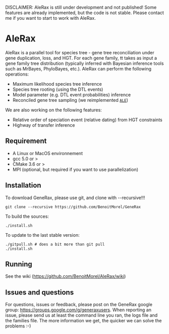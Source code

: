 
DISCLAIMER: AleRax is still under development and not published! Some features are already implemented, but the code is not stable. Please contact me if you want to start to work with AleRax.

# AleRax  

AleRax is a parallel tool for species tree - gene tree reconciliation under gene duplication, loss, and HGT. For each gene family, tt takes as input a gene family tree distribution (typically inferred with Bayesian inference tools such as MrBayes, PhyloBayes, etc.). AleRax can perform the following operations:
* Maximum likelihood species tree inference
* Species tree rooting (using the DTL events)
* Model parameter (e.g. DTL event probabilities) inference
* Reconciled gene tree sampling (we reimplemented [`ALE`](https://github.com/ssolo/ALE)) 

We are also working on the following features:
* Relative order of speciation event (relative dating) from HGT constraints
* Highway of transfer inference

## Requirement

* A Linux or MacOS environnement
* gcc 5.0 or > 
* CMake 3.6 or >
* MPI (optional, but required if you want to use parallelization)

## Installation 


To download GeneRax, please use git,  and clone with --recursive!!!

```
git clone --recursive https://github.com/BenoitMorel/GeneRax
```

To build the sources:
```
./install.sh
```

To update to the last stable version:
```
./gitpull.sh # does a bit more than git pull
./install.sh
```

## Running

See the wiki (https://github.com/BenoitMorel/AleRax/wiki)

## Issues and questions

For questions, issues or feedback, please post on the GeneRax google group: https://groups.google.com/g/generaxusers.
When reporting an issue, please send us at least the command line you ran, the logs file and the families file. The more information we get, the quicker we can solve the problems :-)

